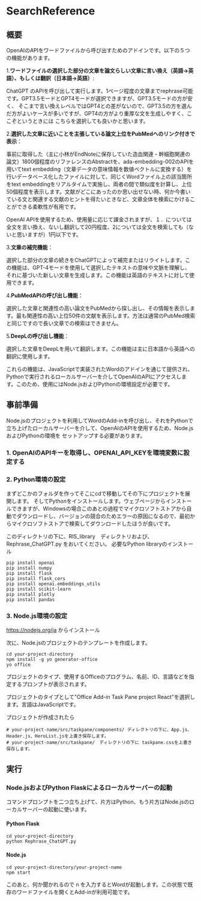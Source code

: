 # SearchReference

## 概要
OpenAIのAPIをワードファイルから呼び出すためのアドインです。以下の５つの機能があります。

1.**ワードファイルの選択した部分の文章を論文らしい文章に言い換え（英語→英語）、もしくは翻訳（日本語→英語）**: 

ChatGPT のAPIを呼び出して実行します。1ページ程度の文章までrephrase可能です。GPT3.5モードとGPT4モードが選択できますが、GPT3.5モードの方が安く、
そこまで言い換えレベルではGPT4との差がないので、GPT3.5の方を選んだ方がよいケースが多いですが、GPT4の方がより重厚な文を生成しやすく、ここぞというときには
こちらを選択しても良いかと思います。


2.**選択した文章に近いことを主張している論文上位をPubMedへのリンク付きで表示**：

事前に取得した（主に小林がEndNoteに保存していた造血関連・幹細胞関連の論文）1800個程度のリファレンスのAbstractを、ada-embedding-002のAPIを用いてtext embedding（文章データの意味情報を数値ベクトルに変換する）を行いデータベース化したファイルに対して、同じくWordファイル上の該当箇所をtext embeddingをリアルタイムで実施し、両者の間で類似度を計算し、上位50個程度を表示します。文献がどこにあったのか思い出せない時、何か今書いている文と関連する文献のヒントを得たいときなど、文章全体を検索にかけることができる柔軟性が有用です。

OpenAI APIを使用するため、使用量に応じて課金されますが、１．については全文を言い換え、ないし翻訳して20円程度、2については全文を検索しても（ないと思いますが）1円以下です。

3.**文章の補完機能**：

選択した部分の文章の続きをChatGPTによって補完またはリライトします。この機能は、GPT-4モードを使用して選択したテキストの意味や文脈を理解し、それに基づいた新しい文章を生成します。この機能は英語のテキストに対して使用できます。

4.**PubMedAPIの呼び出し機能**：

選択した文章と関連性の高い論文をPubMedから探し出し、その情報を表示します。最も関連性の高い上位50件の文献を表示します。方法は通常のPubMed検索と同じですので長い文章での検索はできません。

5.**DeepLの呼び出し機能**：

選択した文章をDeepLを用いて翻訳します。この機能は主に日本語から英語への翻訳に使用します。

これらの機能は、JavaScriptで実装されたWordのアドインを通じて提供され、Pythonで実行されるローカルサーバーを介してOpenAIのAPIにアクセスします。このため、使用にはNode.jsおよびPythonの環境設定が必要です。

## 事前準備
Node.jsのプロジェクトを利用してWordのAdd-inを呼び出し、それをPythonで立ち上げたローカルサーバーを介して、OpenAIのAPIを使用するため、Node.jsおよびPythonの環境を
セットアップする必要があります。

### 1. OpenAIのAPIキーを取得し、OPENAI_API_KEYを環境変数に設定する

### 2. Python環境の設定

まずどこかのフォルダを作ってそこにcdで移動してその下にプロジェクトを展開します。
そしてPythonをインストールします。ウェブページからインストールできますが、Windowsの場合このあとの過程でマイクロソフトストアから自動でダウンロードし、バージョンの競合のためエラーの原因になるので、最初からマイクロソフトストアで検索してダウンロードしたほうが良いです。

このディレクトリの下に、RIS_library　ディレクトリおよび、
Rephrase_ChatGPT.py をおいてください。
必要なPython libraryのインストール
```
pip install openai
pip install numpy
pip install flask
pip install flask_cors
pip install openai.embeddings_utils
pip install scikit-learn
pip install plotly
pip install pandas
```

### 3. Node.js環境の設定

https://nodejs.org/ja
からインストール

次に、Node.jsのプロジェクトのテンプレートを作成します。
```
cd your-project-directory
npm install -g yo generator-office
yo office
```
プロジェクトのタイプ、使用するOfficeのプログラム、名前、ID、言語などを指定するプロンプトが表示されます。

プロジェクトのタイプとして"Office Add-in Task Pane project React"を選択します。言語はJavaScriptです。

プロジェクトが作成されたら
```
# your-project-name/src/taskpane/components/ ディレクトリの下に、App.js、Header.js、HeroList.jsを上書き保存します。
# your-project-name/src/taskpane/　ディレクトリの下に taskpane.cssを上書き保存します。
```

## 実行
### Node.jsおよびPython Flaskによるローカルサーバーの起動
コマンドプロンプトを二つ立ち上げて、片方はPython、もう片方はNode.jsのローカルサーバーの起動に使います。

#### Python Flask
```
cd your-project-directory
python Rephrase_ChatGPT.py 
```

#### Node.js
```
cd your-project-directory/your-project-name
npm start
```

このあと、何か聞かれるので n を入力するとWordが起動します。この状態で既存のワードファイルを開くとAdd-inが利用可能です。




